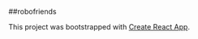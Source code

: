 ##robofriends

This project was bootstrapped with [Create React App](https://github.com/facebook/create-react-app).
